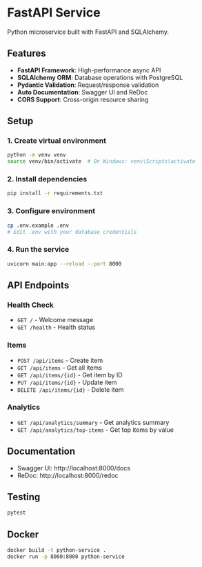# FastAPI Service

Python microservice built with FastAPI and SQLAlchemy.

## Features

- **FastAPI Framework**: High-performance async API
- **SQLAlchemy ORM**: Database operations with PostgreSQL
- **Pydantic Validation**: Request/response validation
- **Auto Documentation**: Swagger UI and ReDoc
- **CORS Support**: Cross-origin resource sharing

## Setup

### 1. Create virtual environment

```bash
python -m venv venv
source venv/bin/activate  # On Windows: venv\Scripts\activate
```

### 2. Install dependencies

```bash
pip install -r requirements.txt
```

### 3. Configure environment

```bash
cp .env.example .env
# Edit .env with your database credentials
```

### 4. Run the service

```bash
uvicorn main:app --reload --port 8000
```

## API Endpoints

### Health Check
- `GET /` - Welcome message
- `GET /health` - Health status

### Items
- `POST /api/items` - Create item
- `GET /api/items` - Get all items
- `GET /api/items/{id}` - Get item by ID
- `PUT /api/items/{id}` - Update item
- `DELETE /api/items/{id}` - Delete item

### Analytics
- `GET /api/analytics/summary` - Get analytics summary
- `GET /api/analytics/top-items` - Get top items by value

## Documentation

- Swagger UI: http://localhost:8000/docs
- ReDoc: http://localhost:8000/redoc

## Testing

```bash
pytest
```

## Docker

```bash
docker build -t python-service .
docker run -p 8000:8000 python-service
```

